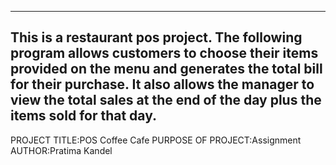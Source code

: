 ------------------------------------------------------------------------
This is a restaurant pos project. The following program allows customers to choose their items provided on the menu and generates the total bill for their purchase. It also allows the manager to view the total sales at the end of the day plus the items sold for that day.   
------------------------------------------------------------------------

PROJECT TITLE:POS Coffee Cafe
PURPOSE OF PROJECT:Assignment
AUTHOR:Pratima Kandel
